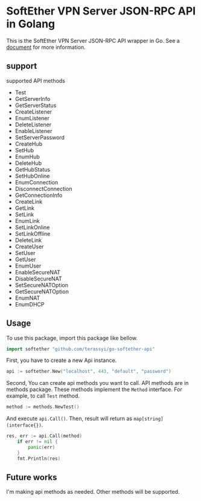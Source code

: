 # SoftEther VPN Server JSON-RPC API in Golang

This is the SoftEther VPN Server JSON-RPC API wrapper in Go.
See a [document](https://github.com/SoftEtherVPN/SoftEtherVPN/tree/master/developer_tools/vpnserver-jsonrpc-clients/) for more information.

## support

supported API methods

- Test
- GetServerInfo
- GetServerStatus
- CreateListener
- EnumListener
- DeleteListener
- EnableListener
- SetServerPassword
- CreateHub
- SetHub
- EnumHub
- DeleteHub
- GetHubStatus
- SetHubOnline
- EnumConnection
- DisconnectConnection
- GetConnectionInfo
- CreateLink
- GetLink
- SetLink
- EnumLink
- SetLinkOnline
- SetLinkOffline
- DeleteLink
- CreateUser
- SetUser
- GetUser
- EnumUser
- EnableSecureNAT
- DisableSecureNAT
- SetSecureNATOption
- GetSecureNATOption
- EnumNAT
- EnumDHCP

## Usage

To use this package, import this package like bellow.

```go
import softether "github.com/terassyi/go-softether-api"
```

First, you have to create a new Api instance.

```go
api := softether.New("localhost", 443, "default", "password")
```

Second, You can create api methods you want to call.
API methods are in methods package. These methods implement the `Method` interface.
For example, to call `Test` method.

```go
method := methods.NewTest()
```

And execute `api.Call()`. Then, result will return as `map[string](interface{})`.

```go
res, err := api.Call(method)
	if err != nil {
		panic(err)
	}
	fmt.Println(res)
```

## Future works

I'm making api methods as needed. Other methods will be supported.
